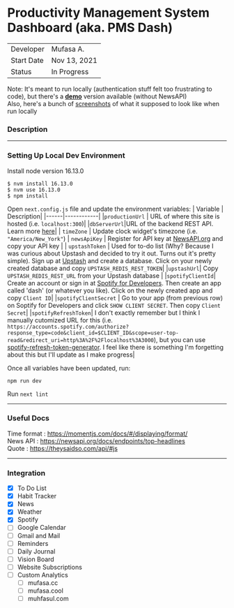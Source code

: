 # Productivity Management System Dashboard (aka. PMS Dash)
|              |           |
|--------------|-----------|
|Developer     | Mufasa A. |
|Start Date    | Nov 13, 2021  |
|Status        | In Progress |

Note: It's meant to run locally (authentication stuff felt too frustrating to code), but there's a **[demo](https://pmsdashboard.herokuapp.com)** version available (without NewsAPI)  
Also, here's a bunch of [screenshots](/assets/screenshots/) of what it supposed to look like when run locally

### Description


---

### Setting Up Local Dev Environment

Install node version 16.13.0  
```
$ nvm install 16.13.0  
$ nvm use 16.13.0
$ npm install
```
Open `next.config.js` file and update the environment variables:
| Variable | Description|
|------|------------|
|`productionUrl` | URL of where this site is hosted (i.e. `localhost:300`)|
|`dbServerUrl`|URL of the backend REST API. Learn more [here](#)|
| `timeZone` | Update clock widget's timezone (i.e. `"America/New_York"`)
| `newsApiKey` | Register for API key at [NewsAPI.org](https://newsapi.org/register) and copy your API key |
| `upstashToken` | Used for to-do list (Why? Because I was curious about Upstash and decided to try it out. Turns out it's pretty simple). Sign up at [Upstash](https://console.upstash.com/login) and create a database. Click on your newly created database and copy `UPSTASH_REDIS_REST_TOKEN`|
|`upstashUrl`| Copy `UPSTASH_REDIS_REST_URL` from your Upstash database |
|`spotifyClientId`| Create an account or sign in at [Spotify for Developers](https://developer.spotify.com/dashboard/). Then create an app called 'dash' (or whatever you like). Click on the newly created app and copy `Client ID`|
|`spotifyClientSecret` | Go to your app (from previous row) on Soptify for Developers and click `SHOW CLIENT SECRET`. Then copy `Client Secret`|
|`spotifyRefreshToken`| I don't exactly remember but I think I manually cutomized URL for this (i.e. `https://accounts.spotify.com/authorize?response_type=code&client_id=$CLIENT_ID&scope=user-top-read&redirect_uri=http%3A%2F%2Flocalhost%3A3000`), but you can use [spotify-refresh-token-generator](https://spotify-refresh-token-generator.netlify.app/#info). I feel like there is something I'm forgetting about this but I'll update as I make progress|


Once all variables have been updated, run:
```
npm run dev
```

Run `next lint`  

---

### Useful Docs

Time format : https://momentjs.com/docs/#/displaying/format/  
News API : https://newsapi.org/docs/endpoints/top-headlines  
Quote : https://theysaidso.com/api/#js  

---

### Integration  
- [x] To Do List
- [x] Habit Tracker
- [x] News
- [x] Weather
- [x] Spotify
- [ ] Google Calendar
- [ ] Gmail and Mail
- [ ] Reminders
- [ ] Daily Journal
- [ ] Vision Board
- [ ] Website Subscriptions
- [ ] Custom Analytics
   - [ ] mufasa.cc
   - [ ] mufasa.cool
   - [ ] muhfasul.com